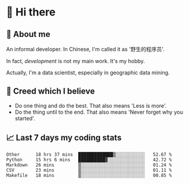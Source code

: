 # 👋 Hi there

## :speech_balloon: About me

An informal developer. In Chinese, I'm called it as '野生的程序员'.

In fact, _development_ is not my main work. It's my hobby.

Actually, I'm a data scientist, especially in geographic data mining.

## :see_no_evil: Creed which I believe

- Do one thing and do the best. That also means 'Less is more'.
- Do the thing until to the end. That also means 'Never forget why you started'.

## :chart_with_upwards_trend: Last 7 days my coding stats

<!--START_SECTION:waka-->
```text
Other      18 hrs 37 mins  █████████████▒░░░░░░░░░░░   52.67 % 
Python     15 hrs 6 mins   ██████████▓░░░░░░░░░░░░░░   42.72 % 
Markdown   26 mins         ▒░░░░░░░░░░░░░░░░░░░░░░░░   01.24 % 
CSV        23 mins         ▒░░░░░░░░░░░░░░░░░░░░░░░░   01.11 % 
Makefile   18 mins         ▒░░░░░░░░░░░░░░░░░░░░░░░░   00.85 % 
```
<!--END_SECTION:waka-->
